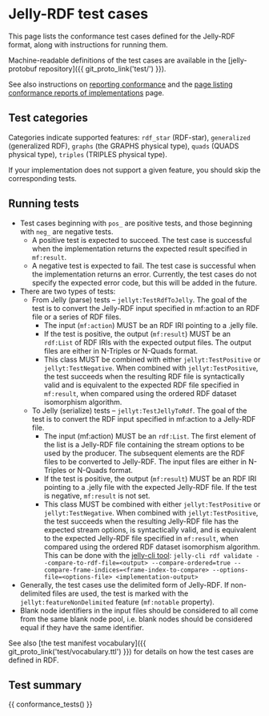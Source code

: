 # Jelly-RDF test cases

This page lists the conformance test cases defined for the Jelly-RDF format, along with instructions for running them.

Machine-readable definitions of the test cases are available in the [jelly-protobuf repository]({{ git_proto_link('test/') }}).

See also instructions on [reporting conformance](reporting-conformance.md) and the [page listing conformance reports of implementations](rdf-reports.md) page.

## Test categories

Categories indicate supported features: `rdf_star` (RDF-star), `generalized` (generalized RDF), `graphs` (the GRAPHS physical type), `quads` (QUADS physical type), `triples` (TRIPLES physical type).

If your implementation does not support a given feature, you should skip the corresponding tests.

## Running tests

- Test cases beginning with `pos_` are positive tests, and those beginning with `neg_` are negative tests.
    - A positive test is expected to succeed. The test case is successful when the implementation returns the expected result specified in `mf:result`.
    - A negative test is expected to fail. The test case is successful when the implementation returns an error. Currently, the test cases do not specify the expected error code, but this will be added in the future.
- There are two types of tests:
    - From Jelly (parse) tests – `jellyt:TestRdfToJelly`. The goal of the test is to convert the Jelly-RDF input specified in mf:action to an RDF file or a series of RDF files.
        - The input (`mf:action`) MUST be an RDF IRI pointing to a .jelly file.
        - If the test is positive, the output (`mf:result`) MUST be an `rdf:List` of RDF IRIs with the expected output files. The output files are either in N-Triples or N-Quads format.
        - This class MUST be combined with either `jellyt:TestPositive` or `jellyt:TestNegative`. When combined with `jellyt:TestPositive`, the test succeeds when the resulting RDF file is syntactically valid and is equivalent to the expected RDF file specified in `mf:result`, when compared using the ordered RDF dataset isomorphism algorithm.
    - To Jelly (serialize) tests – `jellyt:TestJellyToRdf`. The goal of the test is to convert the RDF input specified in mf:action to a Jelly-RDF file.
        - The input (mf:action) MUST be an `rdf:List`. The first element of the list is a Jelly-RDF file containing the stream options to be used by the producer. The subsequent elements are the RDF files to be converted to Jelly-RDF. The input files are either in N-Triples or N-Quads format.
        - If the test is positive, the output (`mf:result`) MUST be an RDF IRI pointing to a .jelly file  with the expected Jelly-RDF file. If the test is negative, `mf:result` is not set.
        - This class MUST be combined with either `jellyt:TestPositive` or `jellyt:TestNegative`. When combined with `jellyt:TestPositive`, the test succeeds when the resulting Jelly-RDF file has the expected stream options, is syntactically valid, and is equivalent to the expected Jelly-RDF file specified in `mf:result`, when compared using the ordered RDF dataset isomorphism algorithm. This can be done with the [jelly-cli tool](https://github.com/Jelly-RDF/cli): `jelly-cli rdf validate --compare-to-rdf-file=<output> --compare-ordered=true --compare-frame-indices=<frame-index-to-compare> --options-file=<options-file> <implementation-output>`
- Generally, the test cases use the delimited form of Jelly-RDF. If non-delimited files are used, the test is marked with the `jellyt:featureNonDelimited` feature (`mf:notable` property).
- Blank node identifiers in the input files should be considered to all come from the same blank node pool, i.e. blank nodes should be considered equal if they have the same identifier.

See also [the test manifest vocabulary]({{ git_proto_link('test/vocabulary.ttl') }}) for details on how the test cases are defined in RDF.

## Test summary

{{ conformance_tests() }}
